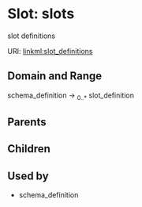
# Slot: slots


slot definitions

URI: [linkml:slot_definitions](https://w3id.org/linkml/slot_definitions)


## Domain and Range

schema_definition &#8594;  <sub>0..\*</sub> slot_definition

## Parents


## Children


## Used by

 * schema_definition
